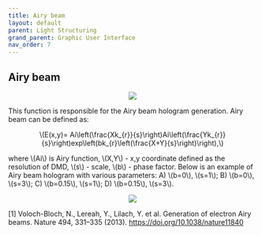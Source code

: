 ```yaml
---
title: Airy beam
layout: default
parent: Light Structuring
grand_parent: Graphic User Interface
nav_order: 7
---
```

## [](#header-2)Airy beam
<script id="MathJax-script" async src="https://cdn.jsdelivr.net/npm/mathjax@3/es5/tex-mml-chtml.js"></script>
<p align="center">
  <img src="/BCAA_tutorial/assets/images/Airy_beam_box.png">
</p>
This function is responsible for the Airy beam hologram generation. Airy beam can be defined as:
<p align="center">
\(E(x,y)= Ai\left(\frac{Xk_{r}}{s}\right)Ai\left(\frac{Yk_{r}}{s}\right)exp\left(bk_{r}\left(\frac{X+Y}{s}\right)\right),\)
<p>
where \(Ai\) is Airy function, \(X,Y\) - x,y coordinate defined as the resolution of DMD, \(s\) - scale, \(b\) - phase factor. Below is an example of Airy beam hologram with various parameters: A) \(b=0\), \(s=1\); B) 
\(b=0\), \(s=3\); C) \(b=0.15\), \(s=1\); D) \(b=0.15\), \(s=3\).
<p align="center">
  <img src="/BCAA_tutorial/assets/images/Airy_beam.png">
</p>

[1] Voloch-Bloch, N., Lereah, Y., Lilach, Y. et al. Generation of electron Airy beams. Nature 494, 331–335 (2013). https://doi.org/10.1038/nature11840
